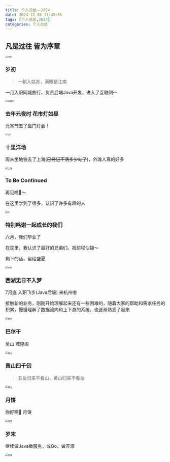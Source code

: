 ```yaml
---
title: 个人总结——2024
date: 2024-12-30 11:49:55
tags: [个人总结,2024]
categories: 个人总结
---
```


## 凡是过往 皆为序章

<img src="https://tonkyshan.cn/img/20241230112922.jpg" alt="begin" style="zoom: 40%;" />



### 岁初

> 一朝入姑苏，满眼是江南

一月入职同城旅行，负责后端Java开发，进入了互联网～

<img src="https://tonkyshan.cn/img/20241230112927.jpg" alt="同城旅行" style="zoom: 40%;" />



### 去年元夜时 花市灯如昼

元宵节去了盘门灯会！

<img src="https://tonkyshan.cn/img/20241230112924.jpg" alt="元夕" style="zoom: 40%;" />



### 十里洋场

周末坐地铁去了上海(~~已经记不清多少站了~~)，外滩人真的好多

<img src="https://tonkyshan.cn/img/20241230112923.jpg" alt="上海" style="zoom: 50%;" />



### To Be Continued

再见啦👋～

在这里学到了很多，认识了许多有趣的人

<img src="https://tonkyshan.cn/img/20241230112926.JPG" alt="tc" style="zoom: 50%;" />



### 特别鸣谢一起成长的我们

六月，我们毕业了

在这里，我认识了最好的兄弟们。祝前程似锦～

剩下的话，留给盛夏

<img src="https://tonkyshan.cn/img/20241230112925.jpg" alt="sylu" style="zoom: 50%;" />



### 西湖无日不入梦

7月底 入职飞步(Java后端) 来杭州啦

接触新的业务，刚刚开始理解起来还有一些困难的，随着大家的帮助和需求任务的积累，慢慢理解了数据流向和上下游的系统，也逐渐熟悉了起来

<img src="https://tonkyshan.cn/img/20241230113127.jpg" alt="杭州" style="zoom: 50%;" />



### 巴尔干

吴山 城隍阁

<img src="https://tonkyshan.cn/img/20241230113128.jpg" alt="吴山" style="zoom: 50%;" />



### 黄山四千仞

>五岳归来不看山，黄山归来不看岳

<img src="https://tonkyshan.cn/img/20241230113129.jpg" alt="黄山" style="zoom: 50%;" />



### 月饼

你好啊👋 月饼

<img src="https://tonkyshan.cn/img/20241230113130.jpg" alt="月饼" style="zoom: 50%;" />



### 岁末

继续做Java微服务，或Go，做开源

<img src="https://tonkyshan.cn/img/20241230113132.jpg" alt="岁末" style="zoom: 50%;" />
